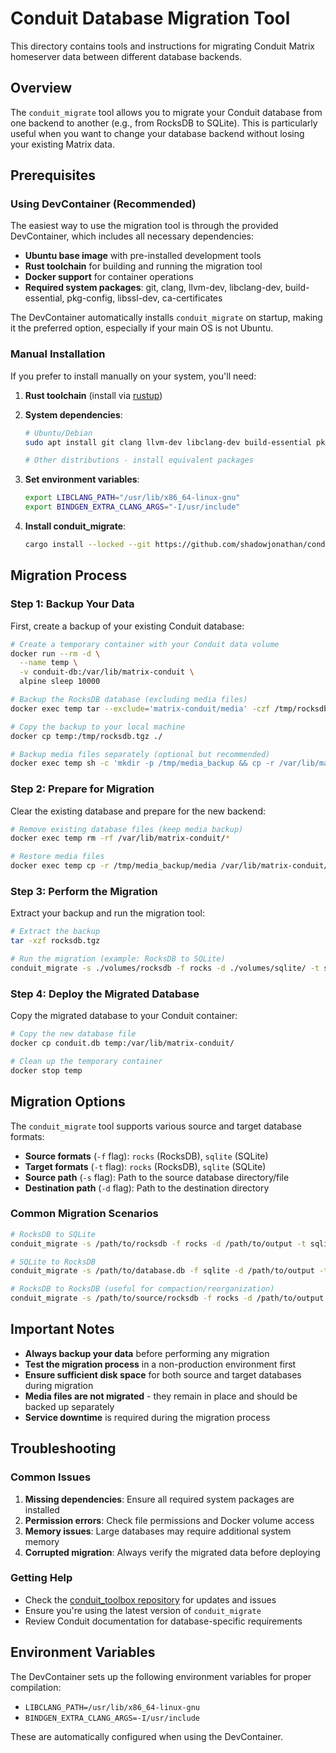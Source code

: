 # Conduit Database Migration Tool

This directory contains tools and instructions for migrating Conduit Matrix homeserver data between different database backends.

## Overview

The `conduit_migrate` tool allows you to migrate your Conduit database from one backend to another (e.g., from RocksDB to SQLite). This is particularly useful when you want to change your database backend without losing your existing Matrix data.

## Prerequisites

### Using DevContainer (Recommended)

The easiest way to use the migration tool is through the provided DevContainer, which includes all necessary dependencies:

- **Ubuntu base image** with pre-installed development tools
- **Rust toolchain** for building and running the migration tool
- **Docker support** for container operations
- **Required system packages**: git, clang, llvm-dev, libclang-dev, build-essential, pkg-config, libssl-dev, ca-certificates

The DevContainer automatically installs `conduit_migrate` on startup, making it the preferred option, especially if your main OS is not Ubuntu.

### Manual Installation

If you prefer to install manually on your system, you'll need:

1. **Rust toolchain** (install via [rustup](https://rustup.rs/))
2. **System dependencies**:

   ```bash
   # Ubuntu/Debian
   sudo apt install git clang llvm-dev libclang-dev build-essential pkg-config libssl-dev ca-certificates
   
   # Other distributions - install equivalent packages
   ```

3. **Set environment variables**:

   ```bash
   export LIBCLANG_PATH="/usr/lib/x86_64-linux-gnu"
   export BINDGEN_EXTRA_CLANG_ARGS="-I/usr/include"
   ```

4. **Install conduit_migrate**:

   ```bash
   cargo install --locked --git https://github.com/shadowjonathan/conduit_toolbox conduit_migrate
   ```

## Migration Process

### Step 1: Backup Your Data

First, create a backup of your existing Conduit database:

```bash
# Create a temporary container with your Conduit data volume
docker run --rm -d \
  --name temp \
  -v conduit-db:/var/lib/matrix-conduit \
  alpine sleep 10000

# Backup the RocksDB database (excluding media files)
docker exec temp tar --exclude='matrix-conduit/media' -czf /tmp/rocksdb.tgz -C /var/lib matrix-conduit

# Copy the backup to your local machine
docker cp temp:/tmp/rocksdb.tgz ./

# Backup media files separately (optional but recommended)
docker exec temp sh -c 'mkdir -p /tmp/media_backup && cp -r /var/lib/matrix-conduit/media /tmp/media_backup/ 2>/dev/null || true'
```

### Step 2: Prepare for Migration

Clear the existing database and prepare for the new backend:

```bash
# Remove existing database files (keep media backup)
docker exec temp rm -rf /var/lib/matrix-conduit/*

# Restore media files
docker exec temp cp -r /tmp/media_backup/media /var/lib/matrix-conduit/
```

### Step 3: Perform the Migration

Extract your backup and run the migration tool:

```bash
# Extract the backup
tar -xzf rocksdb.tgz

# Run the migration (example: RocksDB to SQLite)
conduit_migrate -s ./volumes/rocksdb -f rocks -d ./volumes/sqlite/ -t sqlite
```

### Step 4: Deploy the Migrated Database

Copy the migrated database to your Conduit container:

```bash
# Copy the new database file
docker cp conduit.db temp:/var/lib/matrix-conduit/

# Clean up the temporary container
docker stop temp
```

## Migration Options

The `conduit_migrate` tool supports various source and target database formats:

- **Source formats** (`-f` flag): `rocks` (RocksDB), `sqlite` (SQLite)
- **Target formats** (`-t` flag): `rocks` (RocksDB), `sqlite` (SQLite)
- **Source path** (`-s` flag): Path to the source database directory/file
- **Destination path** (`-d` flag): Path to the destination directory

### Common Migration Scenarios

```bash
# RocksDB to SQLite
conduit_migrate -s /path/to/rocksdb -f rocks -d /path/to/output -t sqlite

# SQLite to RocksDB
conduit_migrate -s /path/to/database.db -f sqlite -d /path/to/output -t rocks

# RocksDB to RocksDB (useful for compaction/reorganization)
conduit_migrate -s /path/to/source/rocksdb -f rocks -d /path/to/output -t rocks
```

## Important Notes

- **Always backup your data** before performing any migration
- **Test the migration process** in a non-production environment first
- **Ensure sufficient disk space** for both source and target databases during migration
- **Media files are not migrated** - they remain in place and should be backed up separately
- **Service downtime** is required during the migration process

## Troubleshooting

### Common Issues

1. **Missing dependencies**: Ensure all required system packages are installed
2. **Permission errors**: Check file permissions and Docker volume access
3. **Memory issues**: Large databases may require additional system memory
4. **Corrupted migration**: Always verify the migrated data before deploying

### Getting Help

- Check the [conduit_toolbox repository](https://github.com/shadowjonathan/conduit_toolbox) for updates and issues
- Ensure you're using the latest version of `conduit_migrate`
- Review Conduit documentation for database-specific requirements

## Environment Variables

The DevContainer sets up the following environment variables for proper compilation:

- `LIBCLANG_PATH=/usr/lib/x86_64-linux-gnu`
- `BINDGEN_EXTRA_CLANG_ARGS=-I/usr/include`

These are automatically configured when using the DevContainer.
